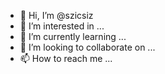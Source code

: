- 👋 Hi, I’m @szicsiz
- 👀 I’m interested in ...
- 🌱 I’m currently learning ...
- 💞️ I’m looking to collaborate on ...
- 📫 How to reach me ...

<!---
szicsiz/szicsiz is a ✨ special ✨ repository because its `README.md` (this file) appears on your GitHub profile.
You can click the Preview link to take a look at your changes.
--->
